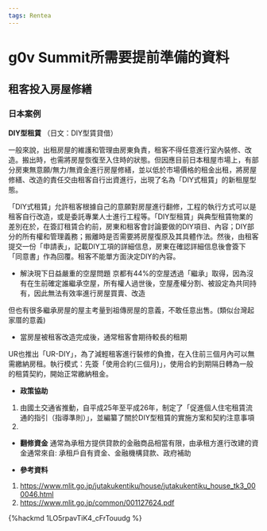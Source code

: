 ```yaml
---
tags: Rentea
---
```

# g0v Summit所需要提前準備的資料

## 租客投入房屋修繕 

### 日本案例

**DIY型租賃** （日文：DIY型賃貸借）


一般來說，出租房屋的維護和管理由房東負責，租客不得任意進行室內裝修、改造。搬出時，也需將房屋恢復至入住時的狀態。但因應目前日本租屋市場上，有部分房東無意願/無力/無資金進行房屋修繕，並以低於市場價格的租金出租，將房屋修繕、改造的責任交由租客自行出資進行，出現了名為「DIY式租賃」的新租屋型態。

「DIY式租賃」允許租客根據自己的意願對房屋進行翻修，工程的執行方式可以是租客自行改造，或是委託專業人士進行工程等。「DIY型租賃」與典型租賃物業的差別在於，在簽訂租賃合約前，房東和租客會討論要做的DIY項目、內容；DIY部分的所有權和管理義務；搬離時是否需要將房屋復原及其具體作法。然後，由租客提交一份「申請表」，記載DIY工項的詳細信息，房東在確認詳細信息後會簽下「同意書」作為回覆。租客不能單方面決定DIY的內容。

- 解決現下日益嚴重的空屋問題
京都有44%的空屋透過「繼承」取得，因為沒有在生前確定誰繼承空屋，所有權人過世後，空屋產權分割、被設定為共同持有，因此無法有效率進行房屋買賣、改造

但也有很多繼承房屋的屋主考量到祖傳房屋的意義，不敢任意出售。(類似台灣起家厝的意義)

- 當房屋被租客改造完成後，通常租客會期待較長的租期

UR也推出「UR-DIY」，為了減輕租客進行裝修的負擔，在入住前三個月內可以無需繳納房租。執行模式：先簽「使用合約(三個月)」，使用合約到期隔日轉為一般的租賃契約，開始正常繳納租金。

* **政策協助**
1. 由國土交通省推動，自平成25年至平成26年，制定了「促進個人住宅租賃流通的指引（指導準則）」，並編纂了關於DIY型租賃的實施方案和契約注意事項
2. 

* **翻修資金**
通常為承租方提供貸款的金融商品相當有限，由承租方進行改建的資金通常來自: 承租戶自有資金、金融機構貸款、政府補助

* **參考資料**

1. https://www.mlit.go.jp/jutakukentiku/house/jutakukentiku_house_tk3_000046.html
2. https://www.mlit.go.jp/common/001127624.pdf


> 
{%hackmd 1LO5rpavTiK4_cFrTouudg %}
